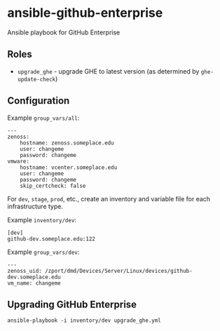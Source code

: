# ansible-github-enterprise

Ansible playbook for GitHub Enterprise

## Roles

* `upgrade_ghe` - upgrade GHE to latest version (as determined by `ghe-update-check`)

## Configuration

Example `group_vars/all`:

```
---
zenoss:
    hostname: zenoss.someplace.edu
    user: changeme
    password: changeme
vmware:
    hostname: vcenter.someplace.edu
    user: changeme
    password: changeme
    skip_certcheck: false
```

For `dev`, `stage`, `prod`, etc., create an inventory and variable file for each infrastructure type.

Example `inventory/dev`:

```
[dev]
github-dev.someplace.edu:122
```

Example `group_vars/dev`:

```
---
zenoss_uid: /zport/dmd/Devices/Server/Linux/devices/github-dev.someplace.edu
vm_name: changeme
```

## Upgrading GitHub Enterprise

```
ansible-playbook -i inventory/dev upgrade_ghe.yml
```
